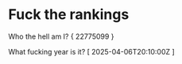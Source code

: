 # Fuck the rankings

Who the hell am I?
{ 22775099 }

What fucking year is it?
[ 2025-04-06T20:10:00Z ]
